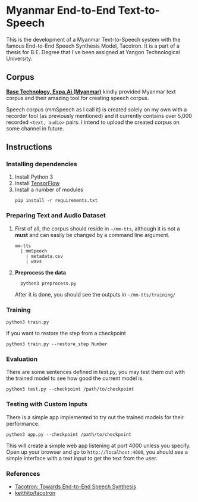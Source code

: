 # Myanmar End-to-End Text-to-Speech

This is the development of a Myanmar Text-to-Speech system with the famous End-to-End Speech Synthesis Model, Tacotron. It is a part of a thesis for B.E. Degree that I've been assigned at Yangon Technological University.

## Corpus

**[Base Technology, Expa.Ai (Myanmar)](https://expa.ai)** kindly provided Myanmar text corpus and their amazing tool for creating speech corpus.

Speech corpus (mmSpeech as I call it) is created solely on my own with a recorder tool (as previously mentioned) and it currently contains over 5,000 recorded `<text, audio>` pairs. I intend to upload the created corpus on some channel in future.

## Instructions

### Installing dependencies

1.  Install Python 3
2.  Install [TensorFlow](https://www.tensorflow.org/install/)
3.  Install a number of modules
    ```
    pip install -r requirements.txt
    ```


### Preparing Text and Audio Dataset

1.  First of all, the corpus should reside in `~/mm-tts`, although it is not a **must** and can easily be changed by a command line argument.
    ```
    mm-tts
      | mmSpeech
        | metadata.csv
        | wavs
    ```

2.  **Preprocess the data**
    ```
      python3 preprocess.py
    ```
    After it is done, you should see the outputs in `~/mm-tts/training/`


### Training

```
python3 train.py
```

If you want to restore the step from a checkpoint
```
python3 train.py --restore_step Number
```


### Evaluation

There are some sentences defined in test.py, you may test them out with the trained model to see how good the current model is.
```
python3 test.py --checkpoint /path/to/checkpoint
```


### Testing with Custom Inputs

There is a simple app implemented to try out the trained models for their performance.
```
python3 app.py --checkpoint /path/to/checkpoint
```
This will create a simple web app listening at port 4000 unless you specify.
Open up your browser and go to `http://localhost:4000`, you should see a simple interface with a text input to get the text from the user.


### References

* [Tacotron: Towards End-to-End Speech Synthesis](https://www.google.com/url?sa=t&rct=j&q=&esrc=s&source=web&cd=2&cad=rja&uact=8&ved=2ahUKEwiBjuL828vkAhWh6nMBHYccCdYQFjABegQIABAB&url=https%3A%2F%2Farxiv.org%2Fabs%2F1703.10135&usg=AOvVaw0_KT-Hbe9h_egPMynMsJOM)
* [keithito/tacotron](https://github.com/keithito/tacotron)

